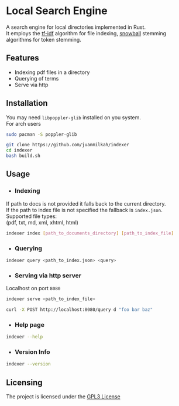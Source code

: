 # Local Search Engine
A search engine for local directories implemented in Rust.  
It employs the [tf-idf](https://en.wikipedia.org/wiki/Tf%E2%80%93idf) algorithm for file indexing, [snowball](https://snowballstem.org/) stemming algorithms for token stemming.

## Features
- Indexing pdf files in a directory  
- Querying of terms
- Serve via http

## Installation

You may need `libpoppler-glib` installed on you system.  
For arch users  

```bash
sudo pacman -S poppler-glib
```

```bash
git clone https://github.com/juanmilkah/indexer 
cd indexer 
bash build.sh
```

## Usage

- ### Indexing 
If path to docs is not provided it falls back to the current directory.  
If the path to index file is not specified the fallback is `index.json`.  
Supported file types:  
(pdf, txt, md, xml, xhtml, html)

```bash
indexer index [path_to_documents_directory] [path_to_index_file]
```


- ### Querying
```bash
indexer query <path_to_index.json> <query>
```

- ### Serving via http server
Localhost on port `8080`
```bash
indexer serve <path_to_index_file>
```

```bash
curl -X POST http://localhost:8080/query d "foo bar baz"
```

- ### Help page
```bash
indexer --help
```

- ### Version Info
```bash
indexer --version
```

## Licensing
The project is licensed under the [GPL3 License](LICENSE)
